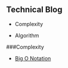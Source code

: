 ## Technical Blog



- Complexity
 


- Algorithm


###Complexity
  -  [Big O Notation](https://www.youtube.com/watch?v=v4cd1O4zkGw)
